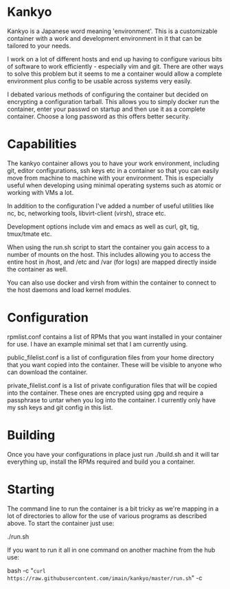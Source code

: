 Kankyo
======

Kankyo is a Japanese word meaning 'environment'.  This is a customizable container with a work and development environment in it that can be tailored to your needs.

I work on a lot of different hosts and end up having to configure various bits of software to work efficiently - especially vim and git.  There are other ways to solve this problem but it seems to me a container would allow a complete environment plus config to be usable across systems very easily.

I debated various methods of configuring the container but decided on encrypting a configuration tarball.  This allows you to simply docker run the container, enter your passwd on startup and then use it as a complete container.  Choose a long password as this offers better security.

Capabilities
============

The kankyo container allows you to have your work environment, including git, editor configurations, ssh keys etc in a container so that you can easily move from machine to machine with your environment.  This is especially useful when developing using minimal operating systems such as atomic or working with VMs a lot.

In addition to the configuration I've added a number of useful utilities like nc, bc, networking tools, libvirt-client (virsh), strace etc.

Development options include vim and emacs as well as curl, git, tig, tmux/tmate etc.

When using the run.sh script to start the container you gain access to a number of mounts on the host.  This includes allowing you to access the entire host in /host, and /etc and /var (for logs) are mapped directly inside the container as well.

You can also use docker and virsh from within the container to connect to the host daemons and load kernel modules.


Configuration
=============

rpmlist.conf contains a list of RPMs that you want installed in your container for use.  I have an example minimal set that I am currently using.

public_filelist.conf is a list of configuration files from your home directory that you want copied into the container.  These will be visible to anyone who can download the container.

private_filelist.conf is a list of private configuration files that will be copied into the container.  These ones are encrypted using gpg and require a passphrase to untar when you log into the container.  I currently only have my ssh keys and git config in this list.

Building
========

Once you have your configurations in place just run ./build.sh and it will tar everything up, install the RPMs required and build you a container.

Starting
========

The command line to run the container is a bit tricky as we're mapping in a lot of directories to allow for the use of various programs as described above.  To start the container just use:

./run.sh <dockerhub username>

If you want to run it all in one command on another machine from the hub use:

bash -c "`curl https://raw.githubusercontent.com/imain/kankyo/master/run.sh`" -c <dockerhub username>
